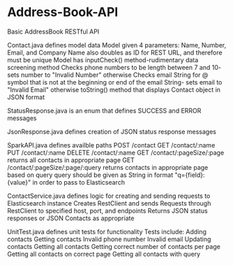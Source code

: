 # Address-Book-API

Basic AddressBook RESTful API

Contact.java defines model data
  Model given 4 parameters: Name, Number, Email, and Company
  Name also doubles as ID for REST URL, and therefore must be unique
  Model has inputCheck() method-rudimentary data screening method
    Checks phone numbers to be length between 7 and 10- sets number to "Invalid Number" otherwise
    Checks email String for @ symbol that is not at the beginning or end of the email String- sets email to "Invalid Email" otherwise
  toString() method that displays Contact object in JSON format

StatusResponse.java is an enum that defines SUCCESS and ERROR messages

JsonResponse.java defines creation of JSON status response messages

SparkAPI.java defines availble paths
  POST /contact
  GET /contact/:name
  PUT /contact/:name
  DELETE /contact/:name
  GET /contact/:pageSize/:page
    returns all contacts in appropriate page
  GET /contact/:pageSize/:page/:query
    returns contacts in appropriate page based on query
    query should be given as String in format "q={field}:{value}" in order to pass to Elasticsearch
  
ContactService.java defines logic for creating and sending requests to Elasticsearch instance
  Creates RestClient and sends Requests through RestClient to specified host, port, and endpoints
  Returns JSON status responses or JSON Contacts as appropriate

UnitTest.java defines unit tests for functionality
  Tests include:
    Adding contacts
    Getting contacts
    Invalid phone number
    Invalid email
    Updating contacts
    Getting all contacts
    Getting correct number of contacts per page
    Getting all contacts on correct page
    Getting all contacts with query
